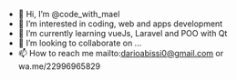 - 👋 Hi, I’m @code_with_mael
- 👀 I’m interested in coding, web and apps development
- 🌱 I’m currently learning vueJs, Laravel and POO with Qt
- 💞️ I’m looking to collaborate on ...
- 📫 How to reach me mailto:darioabissi0@gmail.com or wa.me/22996965829

<!---
dar16git/dar16git is a ✨ special ✨ repository because its `README.md` (this file) appears on your GitHub profile.
You can click the Preview link to take a look at your changes.
--->
